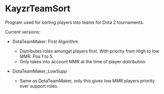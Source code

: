 # KayzrTeamSort
Program used for sorting players into teams for Dota 2 tournaments.

Current versions:

  * DotaTeamMaker: First Algorithm
    * Distributes roles amongst players first. With priority from High to low MMR. Pos 1 to 5.
    * Only takes into account MMR at the time of player distribution

  * DotaTeamMaker_LowSupp
    * Same as DotaTeamMaker, only this gives low MMR players priority over support roles.
